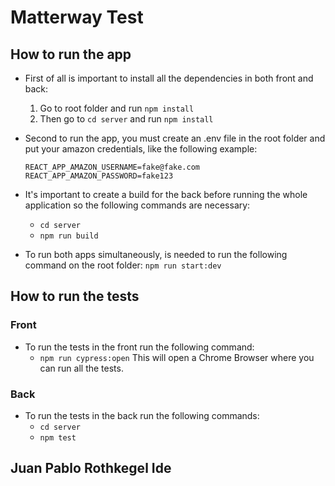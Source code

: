 # Matterway Test

## How to run the app

- First of all is important to install all the dependencies in both front and back:
  1. Go to root folder and run `npm install`
  2. Then go to `cd server` and run `npm install`
- Second to run the app, you must create an .env file in the root folder and put your amazon credentials, like the following example:
  ```
  REACT_APP_AMAZON_USERNAME=fake@fake.com
  REACT_APP_AMAZON_PASSWORD=fake123
  ```
- It's important to create a build for the back before running the whole application so the following commands are necessary:

  - `cd server`
  - `npm run build`

- To run both apps simultaneously, is needed to run the following command on the root folder:
  `npm run start:dev`

## How to run the tests

### Front

- To run the tests in the front run the following command:
  - `npm run cypress:open`
    This will open a Chrome Browser where you can run all the tests.

### Back

- To run the tests in the back run the following commands:
  - `cd server`
  - `npm test`

## Juan Pablo Rothkegel Ide
